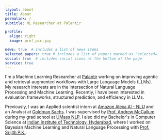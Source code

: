 ```yaml
---
layout: about
title: About
permalink: /
subtitle: ML Researcher at Palantir

profile:
  align: right
  image: prof_pic.jpg

news: true  # includes a list of news items
selected_papers: true # includes a list of papers marked as "selected={true}"
social: true  # includes social icons at the bottom of the page
service: true
---
```


I'm a Machine Learning Researcher at [Palantir](https://www.palantir.com/) working on improving agentic and retrieval-augmented workflows with Large Language Models (LLMs). My research interests are in the intersection of Natural Language Processing and Machine Learning. Recently, I have been interested in evaluation frameworks, structured prediction, and efficiency in LLMs.    

Previously, I was an Applied scientist intern at [Amazon Alexa AI - NLU](https://www.amazon.science/tag/alexa) and an Analyst at [Goldman Sachs](https://www.goldmansachs.com/). I was supervised by [Prof. Andrew McCallum](https://people.cs.umass.edu/~mccallum/) during my grad school at [UMass NLP](https://nlp.cs.umass.edu/). I also did my Bachelor's in Computer Science at [Indian Institute of Technology, Hyderabad](https://iith.ac.in/), where I worked on Bayesian Machine Learning and Natural Language Processing with [Prof. Srijith P.K.](https://sites.google.com/site/pksrijith/home). 


